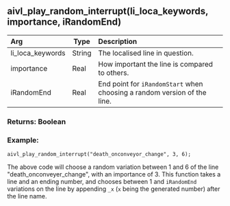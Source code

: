 ## aivl_play_random_interrupt(li_loca_keywords, importance, iRandomEnd)

|Arg|Type|Description|
|:--|---|:--|
|li_loca_keywords|String|The localised line in question.|
|importance|Real|How important the line is compared to others.|
|iRandomEnd|Real|End point for `iRandomStart` when choosing a random version of the line.|

### Returns: Boolean
### Example:
```gml
aivl_play_random_interrupt("death_onconveyor_change", 3, 6);
```
The above code will choose a random variation between 1 and 6 of the line "death_onconveyer_change", with an importance of 3.
This function takes a line and an ending number, and chooses between 1 and `iRandomEnd` variations on the line by appending `_x` (`x` being the generated number) after the line name.